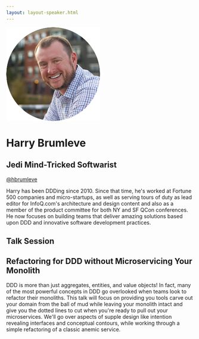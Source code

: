 ```yaml
---
layout: layout-speaker.html
---
```


<div class="container section featured-speaker">
  <div class="row">
    <div class="col-xs-12 col-sm-2 img-container">
      <img class="speaker-page-img" src="../img/speakers/Harry-Brumleve-ON.png">
    </div>
    <div class="col-xs-12 col-sm-10 copy-container">
      <h1 class="speaker-header">Harry Brumleve</h1>
      <h2 class="speaker-subtitle">Jedi Mind-Tricked Softwarist</h2>
      <p class="copy"><a class="speaker-handle" href="https://twitter.com/hbrumleve" target="_blank">@hbrumleve</a></p>
      <p class="copy">Harry has been DDDing since 2010. Since that time, he's worked at Fortune 500 companies and micro-startups, as well as serving tours of duty as lead editor for InfoQ.com's architecture and design content and also as a member of the product committee for both NY and SF QCon conferences. He now focuses on building teams that deliver amazing solutions based upon DDD and innovative software development practices.</p>
      <h2 class="speaker-subheader">Talk Session</h2>
        <h2 class="speaker-subheader gold">Refactoring for DDD without Microservicing Your Monolith</h2>
        <p class="copy">DDD is more than just aggregates, entities, and value objects! In fact, many of the most powerful concepts in DDD go overlooked when teams look to refactor their monoliths. This talk will focus on providing you tools carve out your domain from the ball of mud while leaving your monolith intact and give you the dotted lines to cut when you're ready to pull out your microservices. We'll go over aspects of supple design like intention revealing interfaces and conceptual contours, while working through a simple refactoring of a classic anemic service.</p>
      <!--<a class="btn" href="https://ti.to/explore-ddd-conference/2017">Buy Tickets</a>-->
    </div>
  </div>
</div>